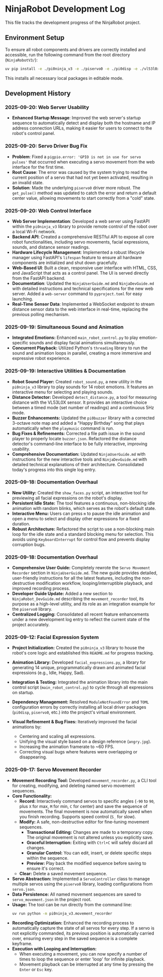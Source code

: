 # NinjaRobot Development Log

This file tracks the development progress of the NinjaRobot project.

## Environment Setup

To ensure all robot components and drivers are correctly installed and accessible, run the following command from the root directory (`NinjaRobotV3/`):

```bash
uv pip install -e ./pi0ninja_v3 -e ./piservo0 -e ./pi0disp -e ./vl53l0x_pigpio -e ./pi0buzzer
```

This installs all necessary local packages in editable mode.

## Development History

### 2025-09-20: Web Server Usability

- **Enhanced Startup Message**: Improved the web server's startup sequence to automatically detect and display both the hostname and IP address connection URLs, making it easier for users to connect to the robot's control panel.

### 2025-09-20: Servo Driver Bug Fix

- **Problem**: Fixed a `pigpio.error: 'GPIO is not in use for servo pulses'` that occurred when executing a servo movement from the web interface for the first time.
- **Root Cause**: The error was caused by the system trying to read the current position of a servo that had not yet been activated, resulting in an invalid state.
- **Solution**: Made the underlying `piservo0` driver more robust. The `get_pulse()` method was updated to catch the error and return a default center value, allowing movements to start correctly from a "cold" state.

### 2025-09-20: Web Control Interface

- **Web Server Implementation**: Developed a web server using FastAPI within the `pi0ninja_v3` library to provide remote control of the robot over a local Wi-Fi network.
- **Backend API**: Created a comprehensive RESTful API to expose all core robot functionalities, including servo movements, facial expressions, sounds, and distance sensor readings.
- **Hardware Lifecycle Management**: Implemented a robust lifecycle manager using FastAPI's `lifespan` feature to ensure all hardware components are initialized and shut down gracefully.
- **Web-Based UI**: Built a clean, responsive user interface with HTML, CSS, and JavaScript that acts as a control panel. The UI is served directly from the FastAPI backend.
- **Documentation**: Updated the `NinjaUserGuide.md` and `NinjaDevGuide.md` with detailed instructions and technical specifications for the new web server. Added a `web-server` command to `pyproject.toml` for easy launching.
- **Real-Time Sensor Data**: Implemented a WebSocket endpoint to stream distance sensor data to the web interface in real-time, replacing the previous polling mechanism.

### 2025-09-19: Simultaneous Sound and Animation

- **Integrated Emotions:** Enhanced `main_robot_control.py` to play emotion-specific sounds and display facial animations simultaneously. 
- **Concurrent Playback:** Utilized Python's `threading` library to run the sound and animation loops in parallel, creating a more immersive and expressive robot experience.

### 2025-09-19: Interactive Utilities & Documentation

- **Robot Sound Player:** Created `robot_sound.py`, a new utility in the `pi0ninja_v3` library to play sounds for 14 robot emotions. It features an interactive menu for selecting and playing sounds.
- **Distance Detector:** Developed `detect_distance.py`, a tool for measuring distance with the VL53L0X sensor. It provides an interactive choice between a timed mode (set number of readings) and a continuous 5Hz mode.
- **Buzzer Enhancements:** Updated the `pi0buzzer` library with a corrected 3-octave note map and added a "Happy Birthday" song that plays automatically when the `playmusic` command is run.
- **Bug Fixes & Refinements:** Corrected a file path issue in the sound player to properly locate `buzzer.json`. Refactored the distance detector's command-line interface to be fully interactive, improving usability.
- **Comprehensive Documentation:** Updated `NinjaUserGuide.md` with instructions for the new interactive tools and `NinjaDevGuide.md` with detailed technical explanations of their architecture. Consolidated today's progress into this single log entry.

### 2025-09-18: Documentation Overhaul

- **New Utility:** Created the `show_faces.py` script, an interactive tool for previewing all facial expressions on the robot's display.
- **Persistent Idle State:** The tool features a continuous, non-blocking idle animation with random blinks, which serves as the robot's default state.
- **Interactive Menu:** Users can press `m` to pause the idle animation and open a menu to select and display other expressions for a fixed duration.
- **Robust Architecture:** Refactored the script to use a non-blocking main loop for the idle state and a standard blocking menu for selection. This avoids using `KeyboardInterrupt` for control flow and prevents display corruption bugs.

### 2025-09-18: Documentation Overhaul

- **Comprehensive User Guide:** Completely rewrote the `Servo Movement Recorder` section in `NinjaUserGuide.md`. The new guide provides detailed, user-friendly instructions for all the latest features, including the non-destructive modification workflow, looping/interruptible playback, and improved recording process.
- **Developer Guide Update:** Added a new section to `NinjaRobot_DevGuide.md` describing the `movement_recorder` tool, its purpose as a high-level utility, and its role as an integration example for the `piservo0` library.
- **Centralized Logging:** Consolidated all recent feature enhancements under a new development log entry to reflect the current state of the project accurately.


### 2025-09-12: Facial Expression System

- **Project Initialization:** Created the `pi0ninja_v3` library to house the robot's core logic and established this `README.md` for progress tracking.

- **Animation Library:** Developed `facial_expressions.py`, a library for generating 14 unique, programmatically drawn and animated facial expressions (e.g., Idle, Happy, Sad).

- **Integration & Testing:** Integrated the animation library into the main control script (`main_robot_control.py`) to cycle through all expressions on startup.

- **Dependency Management:** Resolved `ModuleNotFoundError` and `TOML` configuration errors by correctly installing all local driver packages (`pi0disp`, `piservo0`, etc.) into the project's virtual environment.

- **Visual Refinement & Bug Fixes:** Iteratively improved the facial animations by:
    - Centering and scaling all expressions.
    - Unifying the visual style based on a design reference (`angry.jpg`).
    - Increasing the animation framerate to ~60 FPS.
    - Correcting visual bugs where features were overlapping or disappearing.

### 2025-09-17: Servo Movement Recorder

- **Movement Recording Tool:** Developed `movement_recorder.py`, a CLI tool for creating, modifying, and deleting named servo movement sequences.
- **Core Functionality:**
    - **Record:** Interactively command servos to specific angles (`-90` to `90`, plus `X` for max, `M` for min, `C` for center) and save the sequence of movements. The final movement is now automatically saved when you finish recording. Supports speed control (`S_` for slow).
    - **Modify:** A safe, non-destructive editor for fine-tuning movement sequences.
        - **Transactional Editing:** Changes are made to a temporary copy. The original movement is not altered unless you explicitly save.
        - **Graceful Interruption:** Exiting with `Ctrl+C` will safely discard all changes.
        - **Granular Control:** You can edit, insert, or delete specific steps within the sequence.
        - **Preview:** Play back the modified sequence before saving to ensure it's correct.
    - **Clear:** Delete a saved movement sequence.
- **Servo Abstraction:** Implemented a `ServoController` class to manage multiple servos using the `piservo0` library, loading configurations from `servo.json`.
- **Data Persistence:** All named movement sequences are saved to `servo_movement.json` in the project root.
- **Usage:** The tool can be run directly from the command line:
  ```bash
  uv run python -m pi0ninja_v3.movement_recorder
  ```
- **Recording Optimization:** Enhanced the recording process to automatically capture the state of all servos for every step. If a servo is not explicitly commanded, its previous position is automatically carried over, ensuring every step in the saved sequence is a complete keyframe.
- **Execution with Looping and Interruption:**
    - When executing a movement, you can now specify a number of times to loop the sequence or enter 'loop' for infinite playback.
    - Movement playback can be interrupted at any time by pressing the `Enter` or `Esc` key.
